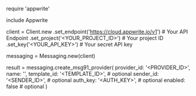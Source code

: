 require 'appwrite'

include Appwrite

client = Client.new
    .set_endpoint('https://cloud.appwrite.io/v1') # Your API Endpoint
    .set_project('&lt;YOUR_PROJECT_ID&gt;') # Your project ID
    .set_key('&lt;YOUR_API_KEY&gt;') # Your secret API key

messaging = Messaging.new(client)

result = messaging.create_msg91_provider(
    provider_id: '<PROVIDER_ID>',
    name: '<NAME>',
    template_id: '<TEMPLATE_ID>', # optional
    sender_id: '<SENDER_ID>', # optional
    auth_key: '<AUTH_KEY>', # optional
    enabled: false # optional
)
